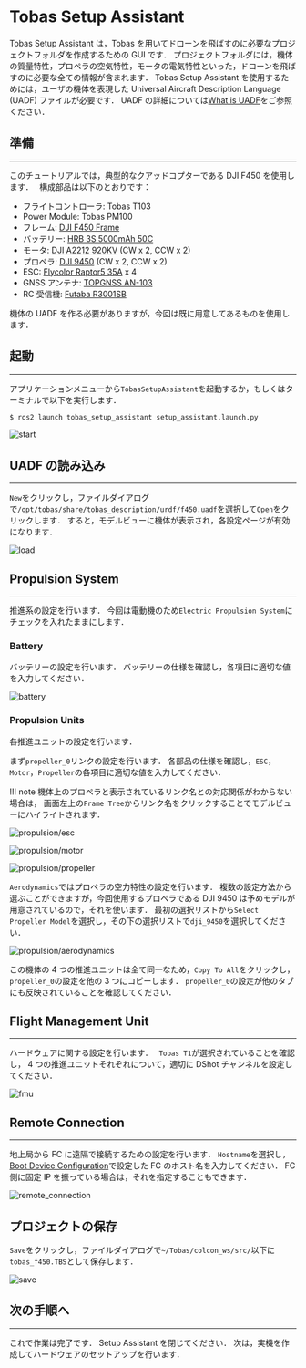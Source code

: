 # Tobas Setup Assistant

<!-- ゲームの広告と同じで，全てを理解することよりもとりあえず何も考えずに簡単に動かせることが大事． -->
<!-- 後々必要になる面倒な作業は隠して面白いところを見せる． -->

Tobas Setup Assistant は，Tobas を用いてドローンを飛ばすのに必要なプロジェクトフォルダを作成するための GUI です．
プロジェクトフォルダには，機体の質量特性，プロペラの空気特性，モータの電気特性といった，ドローンを飛ばすのに必要な全ての情報が含まれます．
Tobas Setup Assistant を使用するためには，ユーザの機体を表現した Universal Aircraft Description Language (UADF) ファイルが必要です．
UADF の詳細については[What is UADF](./what_is_uadf.md)をご参照ください．

## 準備

---

このチュートリアルでは，典型的なクアッドコプターである DJI F450 を使用します．　
構成部品は以下のとおりです：

- フライトコントローラ: Tobas T103 <!-- TODO: URL -->
- Power Module: Tobas PM100 <!-- TODO: URL -->
- フレーム: <a href=https://ja.aliexpress.com/item/1005007683004849.html target="_blank">DJI F450 Frame</a>
- バッテリー: <a href=https://ja.aliexpress.com/item/4000244479545.html target="_blank">HRB 3S 5000mAh 50C</a>
- モータ: <a href=https://ja.aliexpress.com/item/1005008178619191.html target="_blank">DJI A2212 920KV</a> (CW x 2, CCW x 2)
- プロペラ: <a href=https://ja.aliexpress.com/item/1005004372872772.html target="_blank">DJI 9450</a> (CW x 2, CCW x 2)
- ESC: <a href=https://ja.aliexpress.com/item/1005008565930299.html target="_blank">Flycolor Raptor5 35A</a> x 4
- GNSS アンテナ: <a href=https://www.topgnss.store/en-jp/products/2pcs-l1-l5-helical-antenna-uav-flight-control-antenna-gps-glonass-galileo-bds-rtk-handheld-receiver-an-103-topgnss-helical target="_blank">TOPGNSS AN-103</a>
- RC 受信機: <a href=https://www.rc.futaba.co.jp/products/detail/I00000018 target="_blank">Futaba R3001SB</a>

機体の UADF を作る必要がありますが，今回は既に用意してあるものを使用します．

## 起動

---

アプリケーションメニューから`TobasSetupAssistant`を起動するか，もしくはターミナルで以下を実行します．

```bash
$ ros2 launch tobas_setup_assistant setup_assistant.launch.py
```

![start](resources/setup_assistant/start.png)

## UADF の読み込み

---

`New`をクリックし，ファイルダイアログで`/opt/tobas/share/tobas_description/urdf/f450.uadf`を選択して`Open`をクリックします．
すると，モデルビューに機体が表示され，各設定ページが有効になります．

![load](resources/setup_assistant/load.png)

## Propulsion System

---

推進系の設定を行います．
今回は電動機のため`Electric Propulsion System`にチェックを入れたままにします．

### Battery

バッテリーの設定を行います．
バッテリーの仕様を確認し，各項目に適切な値を入力してください．

![battery](resources/setup_assistant/propulsion/battery.png)

### Propulsion Units

各推進ユニットの設定を行います．

まず`propeller_0`リンクの設定を行います．
各部品の仕様を確認し，`ESC`，`Motor`，`Propeller`の各項目に適切な値を入力してください．

<!-- prettier-ignore-start -->
!!! note
    機体上のプロペラと表示されているリンク名との対応関係がわからない場合は，
    画面左上の`Frame Tree`からリンク名をクリックすることでモデルビューにハイライトされます．
<!-- prettier-ignore-end -->

![propulsion/esc](resources/setup_assistant/propulsion/esc.png)

![propulsion/motor](resources/setup_assistant/propulsion/motor.png)

![propulsion/propeller](resources/setup_assistant/propulsion/propeller.png)

`Aerodynamics`ではプロペラの空力特性の設定を行います．
複数の設定方法から選ぶことができますが，今回使用するプロペラである DJI 9450 は予めモデルが用意されているので，それを使います．
最初の選択リストから`Select Propeller Model`を選択し，その下の選択リストで`dji_9450`を選択してください．

![propulsion/aerodynamics](resources/setup_assistant/propulsion/aerodynamics.png)

この機体の 4 つの推進ユニットは全て同一なため，`Copy To All`をクリックし，`propeller_0`の設定を他の 3 つにコピーします．
`propeller_0`の設定が他のタブにも反映されていることを確認してください．

## Flight Management Unit

---

ハードウェアに関する設定を行います．　
`Tobas T1`が選択されていることを確認し，
4 つの推進ユニットそれぞれについて，適切に DShot チャンネルを設定してください．

![fmu](resources/setup_assistant/fmu.png)

## Remote Connection

---

地上局から FC に遠隔で接続するための設定を行います．
`Hostname`を選択し，[Boot Device Configuration](./bootmedia_config.md)で設定した FC のホスト名を入力してください．
FC 側に固定 IP を振っている場合は，それを指定することもできます．

![remote_connection](resources/setup_assistant/remote_connection.png)

## プロジェクトの保存

`Save`をクリックし，ファイルダイアログで`~/Tobas/colcon_ws/src/`以下に`tobas_f450.TBS`として保存します．

![save](resources/setup_assistant/save.png)

## 次の手順へ

---

これで作業は完了です．
Setup Assistant を閉じてください．
次は，実機を作成してハードウェアのセットアップを行います．
